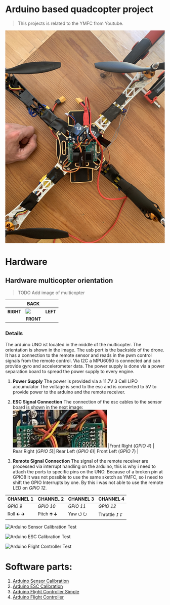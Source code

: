 # Arduino based quadcopter project
> This projects is related to the YMFC from Youtube.

![Quadcopter](doc/IMG_6664.JPEG)
# Hardware

## Hardware multicopter orientation
> TODO Add image of multicopter

|  | BACK                               |                |
|----|-------------------------------------------|--------------------|
| **RIGHT**   | ![](https://electronoobs.com/images/Robotica/tut_5/full_flight_controller.png)|**LEFT**  |
| | <center>**FRONT**</center>||

### Details
The arduino UNO ist located in the middle of the multicopter. The orientation is shown in the image. The usb port is the backside of the drone.
It has a connection to the remote sensor and reads in the pwm control signals from the remote control. Via I2C a MPU6050 is connected and can provide gyro and accelerometer data. The power supply is done via a power separation board to spread the power supply to every engine.

1. **Power Supply**
The power is provided via a 11.7V 3 Cell LIPO accumulator
The voltage is send to the esc and is converted to 5V to provide power to the arduino and the remote receiver.

1. **ESC Signal Connection**
The connection of the esc cables to the sensor board is shown in the next image:
![](doc/esc_connection.JPEG)
|Front Right (*GPIO 4*)  | Rear Right (*GPIO 5*)| Rear Left (*GPIO 6*)| Front Left (*GPIO 7*) |
1. **Remote Signal Connection**
The signal of the remote receiver are processed via interrupt handling on the arduino, this is why i need to attach the ports to specific pins on the UNO. Because of a broken pin at GPIO8 it was not possible to use the same sketch as YMFC, so i need to shift the GPIO Interrupts by one. By this i was not able to use the remote LED on *GPIO 12*.

| CHANNEL 1  | CHANNEL 2 |CHANNEL 3|CHANNEL 4 |
|---|---|---|----|
| *GPIO 9*|*GPIO 10*|*GPIO 11*|*GPIO 12*|
| Roll 🡰 🡲 | Pitch 🡱 🡳| Yaw  ⭯ ⭮ | Throttle ⮥ ⮦ |



![Arduino Sensor Calibration Test](https://github.com/net-attack/drone_controller/actions/workflows/test-setup.yml/badge.svg)

![Arduino ESC Calibration Test](https://github.com/net-attack/drone_controller/actions/workflows/test-calibration.yml/badge.svg)

![Arduino Flight Controller Test](https://github.com/net-attack/drone_controller/actions/workflows/test-controller.yml/badge.svg)






# Software parts:

1. [Arduino Sensor Calibration](./arduino_uno_sensor_calibration)
1. [Arduino ESC Calibration](./arduino_uno_esc_calibration)
1. [Arduino Flight Controller Simple](./arduino_uno_flight_controller_simple)
1. [Arduino Flight Controller](./arduino_uno_flight_controller)

